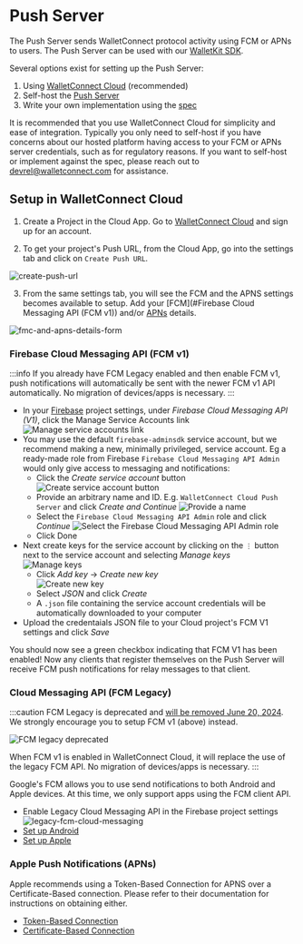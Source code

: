 # Push Server

The Push Server sends WalletConnect protocol activity using FCM or APNs to users. The Push Server can be used with our [WalletKit SDK](../walletkit/overview.mdx).

Several options exist for setting up the Push Server:

1. Using [WalletConnect Cloud](#setup-in-walletconnect-cloud) (recommended)
2. Self-host the [Push Server](https://github.com/WalletConnect/push-server)
3. Write your own implementation using the [spec](https://specs.walletconnect.com/2.0/specs/servers/push/spec)

It is recommended that you use WalletConnect Cloud for simplicity and ease of integration. Typically you only need to self-host if you have concerns about our hosted platform having access to your FCM or APNs server credentials, such as for regulatory reasons. If you want to self-host or implement against the spec, please reach out to devrel@walletconnect.com for assistance.

## Setup in WalletConnect Cloud

1. Create a Project in the Cloud App. Go to [WalletConnect Cloud](https://cloud.walletconnect.com/) and sign up for an account.

2. To get your project's Push URL, from the Cloud App, go into the settings tab and click on `Create Push URL`.

![create-push-url](/assets/create-push-url.png)

3. From the same settings tab, you will see the FCM and the APNS settings becomes available to setup. Add your [FCM](#Firebase Cloud Messaging API (FCM v1)) and/or [APNs](#apple-push-notifications-apns) details.

![fmc-and-apns-details-form](/assets/apns-fmc-details.png)

### Firebase Cloud Messaging API (FCM v1)

:::info
If you already have FCM Legacy enabled and then enable FCM v1, push notifications will automatically be sent with the newer FCM v1 API automatically. No migration of devices/apps is necessary.
:::

- In your [Firebase](https://console.firebase.google.com) project settings, under _Firebase Cloud Messaging API (V1)_, click the Manage Service Accounts link
  ![Manage service accounts link](/assets/push-fcmv1-manage-service-accounts.png)
- You may use the default `firebase-adminsdk` service account, but we recommend making a new, minimally privileged, service account. Eg a ready-made role from Firebase `Firebase Cloud Messaging API Admin` would only give access to messaging and notifications:
  - Click the _Create service account_ button
    ![Create service account button](/assets/push-fcmv1-create-sa-button.png)
  - Provide an arbitrary name and ID. E.g. `WalletConnect Cloud Push Server` and click _Create and Continue_
    ![Provide a name](/assets/push-fcmv1-create-sa.png)
  - Select the `Firebase Cloud Messaging API Admin` role and click _Continue_
    ![Select the `Firebase Cloud Messaging API Admin` role](/assets/push-fcmv1-create-sa-grants.png)
  - Click Done
- Next create keys for the service account by clicking on the `⋮` button next to the service account and selecting _Manage keys_  
  ![Manage keys](/assets/push-fcmv1-sa-manage-keys.png)
  - Click _Add key_ -> _Create new key_  
    ![Create new key](/assets/push-fcmv1-sa-new-key.png)
  - Select _JSON_ and click _Create_
  - A `.json` file containing the service account credentials will be automatically downloaded to your computer
- Upload the credentaials JSON file to your Cloud project's FCM V1 settings and click _Save_

You should now see a green checkbox indicating that FCM V1 has been enabled! Now any clients that register themselves on the Push Server will receive FCM push notifications for relay messages to that client.

### Cloud Messaging API (FCM Legacy)

:::caution
FCM Legacy is deprecated and [will be removed June 20, 2024](https://firebase.google.com/docs/cloud-messaging/migrate-v1). We strongly encourage you to setup FCM v1 (above) instead.

![FCM legacy deprecated](/assets/push-fcm-legacy-deprecated.png)

When FCM v1 is enabled in WalletConnect Cloud, it will replace the use of the legacy FCM API. No migration of devices/apps is necessary.
:::

Google's FCM allows you to use send notifications to both Android and Apple devices. At this time, we only support apps using the FCM client API.

- Enable Legacy Cloud Messaging API in the Firebase project settings
  ![legacy-fcm-cloud-messaging](/assets/legacy-fcm-cloud-messaging-api.png)
- [Set up Android](https://firebase.google.com/docs/cloud-messaging/android/client)
- [Set up Apple](https://firebase.google.com/docs/cloud-messaging/ios/client)

### Apple Push Notifications (APNs)

Apple recommends using a Token-Based Connection for APNS over a Certificate-Based connection. Please refer to their documentation for instructions on obtaining either.

- [Token-Based Connection](https://developer.apple.com/documentation/usernotifications/setting_up_a_remote_notification_server/establishing_a_token-based_connection_to_apns)
- [Certificate-Based Connection](https://developer.apple.com/documentation/usernotifications/setting_up_a_remote_notification_server/establishing_a_certificate-based_connection_to_apns)

